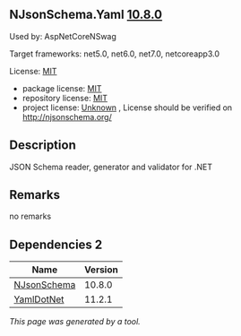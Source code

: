 NJsonSchema.Yaml [10.8.0](https://www.nuget.org/packages/NJsonSchema.Yaml/10.8.0)
--------------------

Used by: AspNetCoreNSwag

Target frameworks: net5.0, net6.0, net7.0, netcoreapp3.0

License: [MIT](../../../../licenses/mit) 

- package license: [MIT](https://licenses.nuget.org/MIT) 
- repository license: [MIT](https://github.com/RicoSuter/NJsonSchema) 
- project license: [Unknown](http://njsonschema.org/) , License should be verified on http://njsonschema.org/

Description
-----------
JSON Schema reader, generator and validator for .NET

Remarks
-----------
no remarks


Dependencies 2
-----------

|Name|Version|
|----------|:----|
|[NJsonSchema](../../../../packages/nuget.org/njsonschema/10.8.0)|10.8.0|
|[YamlDotNet](../../../../packages/nuget.org/yamldotnet/11.2.1)|11.2.1|

*This page was generated by a tool.*